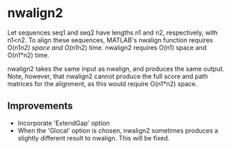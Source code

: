 nwalign2
========

Let sequences seq1 and seq2 have lengths n1 and n2, respectively, with  n1<n2.  To align these sequences, MATLAB's nwalign function requires  O(n1*n2)  space and  O(n1*n2)  time. nwalign2 requires  O(n1)  space and  O(n1*n2)  time.

nwalign2 takes the same input as nwalign, and produces the same output. Note, however, that nwalign2 cannot produce the full score and path matrices for the alignment, as this would require  O(n1*n2)  space.


## Improvements

- Incorporate 'ExtendGap' option
- When the 'Glocal' option is chosen, nwalign2 sometimes produces a slightly different result to nwalign. This will be fixed.